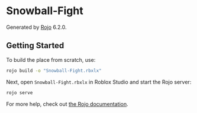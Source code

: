 # Snowball-Fight
Generated by [Rojo](https://github.com/rojo-rbx/rojo) 6.2.0.

## Getting Started
To build the place from scratch, use:

```bash
rojo build -o "Snowball-Fight.rbxlx"
```

Next, open `Snowball-Fight.rbxlx` in Roblox Studio and start the Rojo server:

```bash
rojo serve
```

For more help, check out [the Rojo documentation](https://rojo.space/docs).